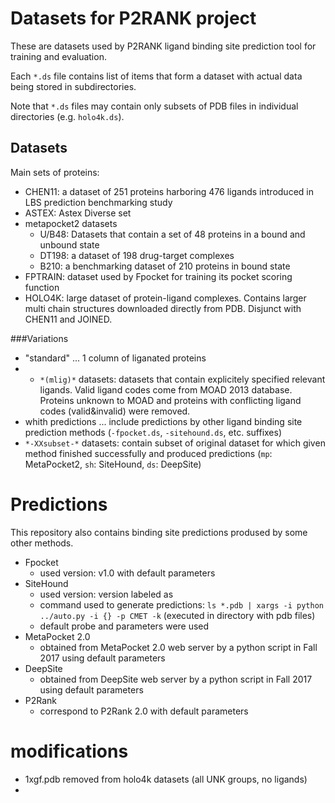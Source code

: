 
# Datasets for P2RANK project

These are datasets used by P2RANK ligand binding site prediction tool for training and evaluation.

Each `*.ds` file contains list of items that form a dataset with actual data being stored in subdirectories.

Note that `*.ds` files may contain only subsets of PDB files in individual directories (e.g. `holo4k.ds`). 


## Datasets

Main sets of proteins:

* CHEN11: a dataset of 251 proteins harboring 476 ligands introduced in LBS prediction benchmarking study
* ASTEX: Astex Diverse set
* metapocket2 datasets
    - U/B48: Datasets that contain a set of 48 proteins in a bound and unbound state
    - DT198: a dataset of 198 drug-target complexes
    - B210: a benchmarking dataset of 210 proteins in bound state
* FPTRAIN: dataset used by Fpocket for training its pocket scoring function
* HOLO4K: large dataset of protein-ligand complexes. Contains larger multi chain structures downloaded directly from PDB. Disjunct with CHEN11 and JOINED. 

###Variations 
* "standard" ... 1 column of liganated proteins 
* * `*(mlig)*` datasets: datasets that
contain explicitely specified relevant ligands. Valid ligand codes come from MOAD 2013 database.
Proteins unknown to MOAD and proteins with conflicting ligand codes (valid&invalid) were removed. 
* whith predictions ... include predictions by other ligand binding site prediction methods
(`-fpocket.ds`, `-sitehound.ds`, etc. suffixes)  
* `*-XXsubset-*` datasets: contain subset of original dataset for which given method finished successfully and produced predictions (`mp`:
MetaPocket2, `sh`: SiteHound, `ds`: DeepSite)


# Predictions
This repository also contains binding site predictions prodused by some other methods.

* Fpocket 
    - used version: v1.0 with default parameters
* SiteHound
    - used version: version labeled as  
    - command used to generate predictions: `ls *.pdb | xargs -i python ../auto.py -i {} -p CMET -k` (executed in directory with pdb files)
    - default probe and parameters were used
* MetaPocket 2.0 
    - obtained from MetaPocket 2.0 web server by a python script in Fall 2017 using default parameters
* DeepSite
    - obtained from DeepSite web server by a python script in Fall 2017 using default parameters
* P2Rank
    - correspond to P2Rank 2.0 with default parameters

# modifications

* 1xgf.pdb removed from holo4k datasets (all UNK groups, no ligands)
* 